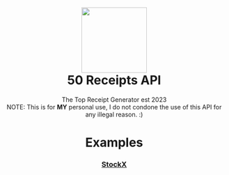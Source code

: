 <h1 align="center">
	<img src="https://50receipts.com/img/50s.png" width="150px"><br>
    50 Receipts API
</h1>
<p align="center">
	The Top Receipt Generator est 2023<br>NOTE: This is for <b>MY</b> personal use, I do not condone the use of this API for any illegal reason. :)</br>
</p>
</h1>

<h1 align="center">
	Examples
</h1>
<h3 align="center">
	<a href="https://github.com/fin702106/50-Receipts-API/blob/main/examples/stockx.py">StockX</a>
</h3>
